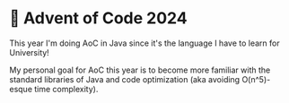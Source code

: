 # 🎄 Advent of Code 2024
This year I'm doing AoC in Java since it's the language I have to learn for University!

My personal goal for AoC this year is to become more familiar with the standard libraries of Java and code optimization (aka avoiding O(n^5)-esque time complexity).